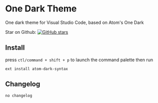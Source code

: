 
# One Dark Theme

One dark theme for Visual Studio Code, based on Atom's One Dark

Star on Github: [![GitHub stars](https://img.shields.io/github/stars/w88975/atom-dark-synctax-vscode.svg?style=social&label=Star&maxAge=2592000)](https://github.com/w88975/atom-dark-synctax-vscode)


## Install

press `ctl/command + shift + p` to launch the command palette then run
```
ext install atom-dark-syntax
```

## Changelog

`no changelog`

